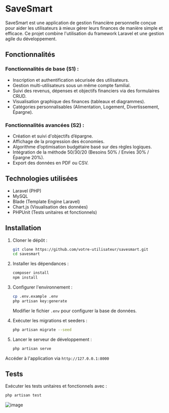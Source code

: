# SaveSmart

SaveSmart est une application de gestion financière personnelle conçue pour aider les utilisateurs à mieux gérer leurs finances de manière simple et efficace. Ce projet combine l'utilisation du framework Laravel et une gestion agile du développement.

## Fonctionnalités

### Fonctionnalités de base (S1) :
- Inscription et authentification sécurisée des utilisateurs.
- Gestion multi-utilisateurs sous un même compte familial.
- Suivi des revenus, dépenses et objectifs financiers via des formulaires CRUD.
- Visualisation graphique des finances (tableaux et diagrammes).
- Catégories personnalisables (Alimentation, Logement, Divertissement, Épargne).

### Fonctionnalités avancées (S2) :
- Création et suivi d'objectifs d’épargne.
- Affichage de la progression des économies.
- Algorithme d’optimisation budgétaire basé sur des règles logiques.
- Intégration de la méthode 50/30/20 (Besoins 50% / Envies 30% / Épargne 20%).
- Export des données en PDF ou CSV.

## Technologies utilisées
- Laravel (PHP)
- MySQL
- Blade (Template Engine Laravel)
- Chart.js (Visualisation des données)
- PHPUnit (Tests unitaires et fonctionnels)

## Installation

1. Cloner le dépôt :
   ```bash
   git clone https://github.com/votre-utilisateur/savesmart.git
   cd savesmart
   ```

2. Installer les dépendances :
   ```bash
   composer install
   npm install
   ```

3. Configurer l'environnement :
   ```bash
   cp .env.example .env
   php artisan key:generate
   ```
   Modifier le fichier `.env` pour configurer la base de données.

4. Exécuter les migrations et seeders :
   ```bash
   php artisan migrate --seed
   ```

5. Lancer le serveur de développement :
   ```bash
   php artisan serve
   ```

Accéder à l'application via `http://127.0.0.1:8000`

## Tests

Exécuter les tests unitaires et fonctionnels avec :
```bash
php artisan test
```
![image](https://github.com/user-attachments/assets/e744eb10-af76-4728-9568-175d9c4c1991)

